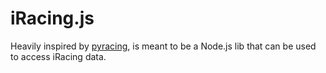 # iRacing.js

Heavily inspired by [pyracing](https://github.com/Esterni/pyracing), is meant to be a Node.js lib that can be used to access iRacing data.